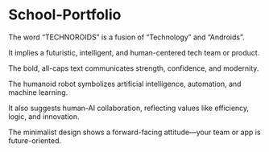 # School-Portfolio
The word “TECHNOROIDS” is a fusion of “Technology” and “Androids”.

It implies a futuristic, intelligent, and human-centered tech team or product.

The bold, all-caps text communicates strength, confidence, and modernity.

The humanoid robot symbolizes artificial intelligence, automation, and machine learning.

It also suggests human-AI collaboration, reflecting values like efficiency, logic, and innovation.

The minimalist design shows a forward-facing attitude—your team or app is future-oriented.

